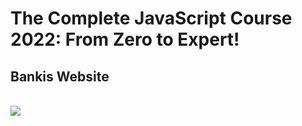 # The Complete JavaScript Course 2022: From Zero to Expert!
## Bankis Website

<br><img src="img/project-website.png" />
